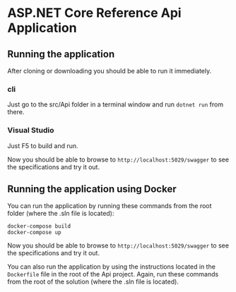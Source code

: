 # ASP.NET Core Reference Api Application

## Running the application

After cloning or downloading you should be able to run it immediately. 

### cli
Just go to the src/Api folder in a terminal window and run `dotnet run` from there.

### Visual Studio
Just F5 to build and run.


Now you should be able to browse to `http://localhost:5029/swagger` to see the specifications and try it out.  



## Running the application using Docker

You can run the application by running these commands from the root folder (where the .sln file is located):

```
docker-compose build
docker-compose up
```

Now you should be able to browse to `http://localhost:5029/swagger` to see the specifications and try it out.  

You can also run the application by using the instructions located in the `Dockerfile` file in the root of the Api project. Again, run these commands from the root of the solution (where the .sln file is located).
